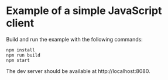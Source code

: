 # Example of a simple JavaScript client

Build and run the example with the following commands:
```
npm install
npm run build
npm start
```

The dev server should be available at http://localhost:8080.
